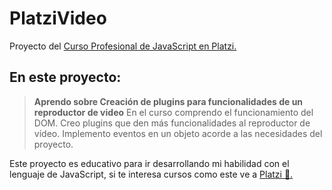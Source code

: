 # PlatziVideo

Proyecto del [Curso Profesional de JavaScript en Platzi.](https://platzi.com/clases/javascript-profesional/)

## En este proyecto:

>**Aprendo sobre Creación de plugins para funcionalidades de un reproductor de video**
 En el curso comprendo el funcionamiento del DOM. Creo plugins que den más funcionalidades al reproductor de vídeo. Implemento eventos en un objeto acorde a las necesidades del proyecto.

Este proyecto es educativo para ir desarrollando mi habilidad con el lenguaje de JavaScript, si te interesa cursos como este ve a [Platzi 💚.](https://platzi.com)

